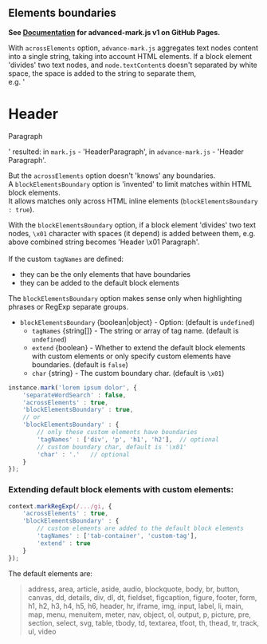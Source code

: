 
## Elements boundaries

**See [Documentation](https://angezid.github.io/advanced-mark.js/doc-v1) for advanced-mark.js v1 on GitHub Pages.**




With `acrossElements` option, `advance-mark.js` aggregates text nodes content into a single string, taking into account HTML elements.
If a block element 'divides' two text nodes, and `node.textContent`s doesn't separated by white space, the space is added to the string to separate them,  
e.g. '<h1>Header</h1><p>Paragraph</p>' resulted: in `mark.js` - 'HeaderParagraph', in `advance-mark.js` - 'Header Paragraph'.  

But the `acrossElements` option doesn't 'knows' any boundaries.  
A `blockElementsBoundary` option is 'invented' to limit matches within HTML block elements.  
It allows matches only across HTML inline elements (`blockElementsBoundary : true`).

With the `blockElementsBoundary` option, if a block element 'divides' two text nodes, `\x01` character with spaces (it depend) is added between them, e.g. above combined string becomes 'Header \x01 Paragraph'.
<br>  
If the custom `tagNames` are defined:
* they can be the only elements that have boundaries
* they can be added to the default block elements

The `blockElementsBoundary` option makes sense only when highlighting phrases or RegExp separate groups.

* `blockElementsBoundary` {boolean|object} - Option: (default is `undefined`)
  * `tagNames` {string[]} - The string or array of tag name. (default is `undefined`)
  * `extend` {boolean} - Whether to extend the default block elements with custom elements or only specify custom elements have boundaries. (default is `false`)
  * `char` {string} - The custom boundary char. (default is `\x01`)

``` js
instance.mark('lorem ipsum dolor', {
    'separateWordSearch' : false,
    'acrossElements' : true,
    'blockElementsBoundary' : true,
    // or
    'blockElementsBoundary' : {
        // only these custom elements have boundaries
        'tagNames' : ['div', 'p', 'h1', 'h2'],  // optional
        // custom boundary char, default is '\x01'
        'char' : '.'   // optional
    }
});
```

### Extending default block elements with custom elements:
``` js
context.markRegExp(/.../gi, {
    'acrossElements' : true,
    'blockElementsBoundary' : {
        // custom elements are added to the default block elements
        'tagNames' : ['tab-container', 'custom-tag'],
        'extend' : true
    }
});
```

The default elements are:
> address, area, article, aside, audio, blockquote, body, br, button, canvas, dd, details, div, dl, dt,
fieldset, figcaption, figure, footer, form, h1, h2, h3, h4, h5, h6, header, hr, iframe, img, input,
label, li, main, map, menu, menuitem, meter, nav, object, ol, output, p, picture, pre, section,
select, svg, table, tbody, td, textarea, tfoot, th, thead, tr, track, ul, video
